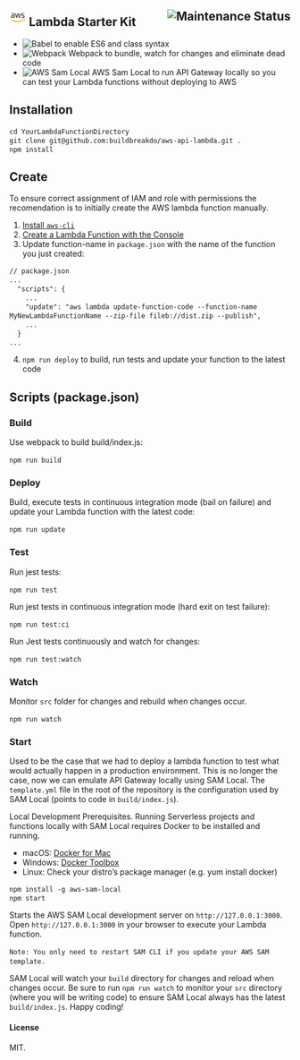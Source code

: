 ## <img height="30" title="AWS" src="https://raw.githubusercontent.com/github/explore/fbceb94436312b6dacde68d122a5b9c7d11f9524/topics/aws/aws.png" /> Lambda Starter Kit <img align="right" title="Maintenance Status" src="https://img.shields.io/badge/status-maintained-brightgreen.svg?style=flat-square" />
- <img width="40" title="Babel" src="https://raw.githubusercontent.com/babel/logo/master/babel.png" /> to enable ES6 and class syntax
- <img width="40" title="Webpack" src="https://camo.githubusercontent.com/d18f4a7a64244f703efcb322bf298dcb4ca38856/68747470733a2f2f7765627061636b2e6a732e6f72672f6173736574732f69636f6e2d7371756172652d6269672e737667" /> Webpack to bundle, watch for changes and eliminate dead code
- <img width="40" title="AWS Sam Local" src="https://github.com/buildbreakdo/aws-sam-local/blob/develop/media/sam-local-banner.png" /> AWS Sam Local to run API Gateway locally so you can test your Lambda functions without deploying to AWS

## Installation
```
cd YourLambdaFunctionDirectory
git clone git@github.com:buildbreakdo/aws-api-lambda.git .
npm install
```

## Create
To ensure correct assignment of IAM and role with permissions the recomendation is to initially create the AWS lambda function manually.

1) [Install `aws-cli`](https://docs.aws.amazon.com/cli/latest/userguide/cli-chap-install.html)
2) [Create a Lambda Function with the Console](https://docs.aws.amazon.com/lambda/latest/dg/getting-started-create-function.html)
3) Update function-name in `package.json` with the name of the function you just created:
```
// package.json
...
  "scripts": {
    ...
    "update": "aws lambda update-function-code --function-name MyNewLambdaFunctionName --zip-file fileb://dist.zip --publish",
    ...
  }
...
```
4) `npm run deploy` to build, run tests and update your function to the latest code

## Scripts (package.json)

### Build
Use webpack to build build/index.js:

`npm run build`

### Deploy
Build, execute tests in continuous integration mode (bail on failure) and update your Lambda function with the latest code:

`npm run update`

### Test
Run jest tests:

`npm run test`

Run jest tests in continuous integration mode (hard exit on test failure):

`npm run test:ci`

Run Jest tests continuously and watch for changes:

`npm run test:watch`

### Watch
Monitor `src` folder for changes and rebuild when changes occur.

`npm run watch`

### Start
Used to be the case that we had to deploy a lambda function to test what would actually happen in a production environment. This is no longer the case, now we can emulate API Gateway locally using SAM Local. The `template.yml` file in the root of the repository is the configuration used by SAM Local (points to code in `build/index.js`).

Local Development Prerequisites. Running Serverless projects and functions locally with SAM Local requires Docker to be installed and running.

 - macOS: [Docker for Mac](https://store.docker.com/editions/community/docker-ce-desktop-mac)
 - Windows: [Docker Toolbox](https://download.docker.com/win/stable/DockerToolbox.exe)
 - Linux: Check your distro’s package manager (e.g. yum install docker)

```
npm install -g aws-sam-local
npm start
```

Starts the AWS SAM Local development server on `http://127.0.0.1:3000`. Open `http://127.0.0.1:3000` in your browser to execute your Lambda function.

`Note: You only need to restart SAM CLI if you update your AWS SAM template.`

SAM Local will watch your `build` directory for changes and reload when changes
occur. Be sure to run `npm run watch` to monitor your `src` directory (where you will be writing code) to ensure SAM Local
always has the latest `build/index.js`. Happy coding!

#### License
MIT.
